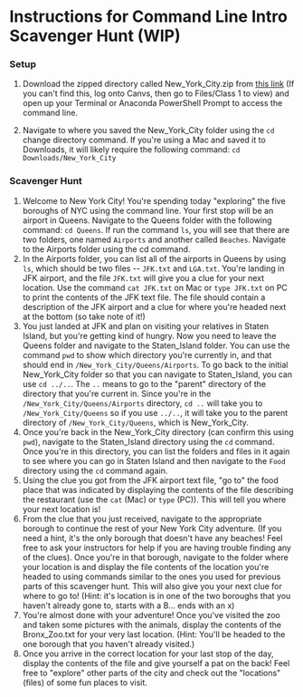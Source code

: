 # Instructions for Command Line Intro Scavenger Hunt (WIP)

### Setup
1. Download the zipped directory called New_York_City.zip from [this link](https://courseworks2.columbia.edu/courses/141443/files?preview=11787398&sort=name&order=asc) (If you can't find this, log onto Canvs, then go to Files/Class 1 to view) and open up your Terminal or Anaconda PowerShell Prompt to access the command line.

2. Navigate to where you saved the New_York_City folder using the `cd` change directory command. If you're using a Mac and saved it to Downloads, it will likely require the following command:
`cd Downloads/New_York_City`

### Scavenger Hunt
1. Welcome to New York City! You're spending today "exploring" the five boroughs of NYC using the command line. Your first stop will be an airport in Queens. Navigate to the Queens folder with the following command:
`cd Queens`. If run the command `ls`, you will see that there are two folders, one named `Airports` and another called `Beaches`. Navigate to the Airports folder using the cd command.
2. In the Airports folder, you can list all of the airports in Queens by using `ls`, which should be two files -- `JFK.txt` and `LGA.txt`. You're landing in JFK airport, and the file `JFK.txt` will give you a clue for your next location. Use the command `cat JFK.txt` on Mac or `type JFK.txt` on PC to print the contents of the JFK text file. The file should contain a description of the JFK airport and a clue for where you're headed next at the bottom (so take note of it!)
3. You just landed at JFK and plan on visiting your relatives in Staten Island, but you're getting kind of hungry. Now you need to leave the Queens folder and navigate to the Staten_Island folder. You can use the command `pwd` to show which directory you're currently in, and that should end in `/New_York_City/Queens/Airports`. To go back to the initial New_York_City folder so that you can navigate to Staten_Island, you can use `cd ../..`. The `..` means to go to the "parent" directory of the directory that you're current in. Since you're in the `/New_York_City/Queens/Airports` directory, `cd ..` will take you to `/New_York_City/Queens` so if you use `../..`, it will take you to the parent directory of `/New_York_City/Queens`, which is New_York_City.
4. Once you're back in the New_York_City directory (can confirm this using `pwd`), navigate to the Staten_Island directory using the `cd` command. Once you're in this directory, you can list the folders and files in it again to see where you can go in Staten Island and then navigate to the `Food` directory using the `cd` command again.
5. Using the clue you got from the JFK airport text file, "go to" the food place that was indicated by displaying the contents of the file describing the restaurant (use the `cat` (Mac) or `type` (PC)). This will tell you where your next location is!
6. From the clue that you just received, navigate to the appropriate borough to continue the rest of your New York City adventure. (If you need a hint, it's the only borough that doesn't have any beaches! Feel free to ask your instructors for help if you are having trouble finding any of the clues). Once you're in that borough, navigate to the folder where your location is and display the file contents of the location you're headed to using commands similar to the ones you used for previous parts of this scavenger hunt. This will also give you your next clue for where to go to! (Hint: it's location is in one of the two boroughs that you haven't already gone to, starts with a B... ends with an x)
7. You're almost done with your adventure! Once you've visited the zoo and taken some pictures with the animals, display the contents of the Bronx_Zoo.txt for your very last location. (Hint: You'll be headed to the one borough that you haven't already visited.)
8. Once you arrive in the correct location for your last stop of the day, display the contents of the file and give yourself a pat on the back! Feel free to "explore" other parts of the city and check out the "locations" (files) of some fun places to visit.
